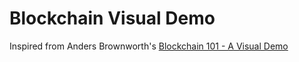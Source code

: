 # Blockchain Visual Demo

Inspired from Anders Brownworth's [Blockchain 101 - A Visual Demo](https://www.youtube.com/watch?v=_160oMzblY8)